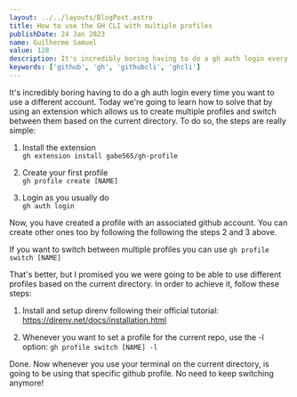 ```yaml
---
layout: ../../layouts/BlogPost.astro
title: How to use the GH CLI with multiple profiles
publishDate: 24 Jan 2023
name: Guilherme Samuel
value: 128
description: It's incredibly boring having to do a gh auth login every time you want to use a different account. We're going to learn how to solve that once for all.
keywords: ['github', 'gh', 'githubcli', 'ghcli']
---
```


It's incredibly boring having to do a gh auth login every time you want to use a different account. Today we're going to learn how to solve that by using an extension which allows us to create multiple profiles and switch between them based on the current directory. To do so, the steps are really simple:

1. Install the extension    
`gh extension install gabe565/gh-profile`

2. Create your first profile     
`gh profile create [NAME]`

3. Login as you usually do     
`gh auth login`


Now, you have created a profile with an associated github account. You can create other ones too by following the following the steps 2 and 3 above.    

<div class="divider"></div>

If you want to switch between multiple profiles you can use `gh profile switch [NAME]`

<div class="divider"></div>

That's better, but I promised you we were going to be able to use different profiles based on the current directory. In order to achieve it, follow these steps:

1. Install and setup direnv following their official tutorial: https://direnv.net/docs/installation.html

2. Whenever you want to set a profile for the current repo, use the -l option:
`gh profile switch [NAME] -l` 

Done. Now whenever you use your terminal on the current directory, is going to be using that specific github profile. No need to keep switching anymore!

